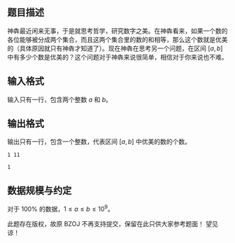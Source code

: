 ## 题目描述

神犇最近闲来无事，于是就思考哲学，研究数字之美。在神犇看来，如果一个数的各位能够被分成两个集合，而且这两个集合里的数的和相等，那么这个数就是优美的（具体原因就只有神犇才知道了）。现在神犇在思考另一个问题，在区间 $[a,b]$ 中有多少个数是优美的？这个问题对于神犇来说很简单，相信对于你来说也不难。

## 输入格式

输入只有一行，包含两个整数 $a$ 和 $b$。

## 输出格式

输出只有一行，包含一个整数，代表区间 $[a,b]$ 中优美的数的个数。

```input1
1 11
```

```output1
1
```

## 数据规模与约定

对于 $100\%$ 的数据，$1 \le a \le b \le 10^9$。

此题存在版权，故原 BZOJ 不再支持提交，保留在此只供大家参考题面！ 望见谅！

